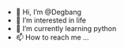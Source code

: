 - 👋 Hi, I’m @Degbang
- 👀 I’m interested in life
- 🌱 I’m currently learning python
- 📫 How to reach me ...

<!---
Degbang/Degbang is a ✨ special ✨ repository because its `README.md` (this file) appears on your GitHub profile.
You can click the Preview link to take a look at your changes.
--->

